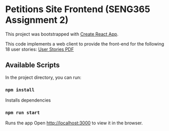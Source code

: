 # Petitions Site Frontend (SENG365 Assignment 2) 

This project was bootstrapped with [Create React App](https://github.com/facebook/create-react-app).

This code implements a web client to provide the front-end for the following 18 user stories:
[User Stories PDF](https://github.com/StephenHuang17253/petitions-site-frontend/blob/main/SENG%20365%202024%20Assignment%202%20User%20Stories.pdf)

## Available Scripts

In the project directory, you can run:

### `npm install`

Installs dependencies


### `npm run start`

Runs the app
Open [http://localhost:3000](http://localhost:3000) to view it in the browser.


